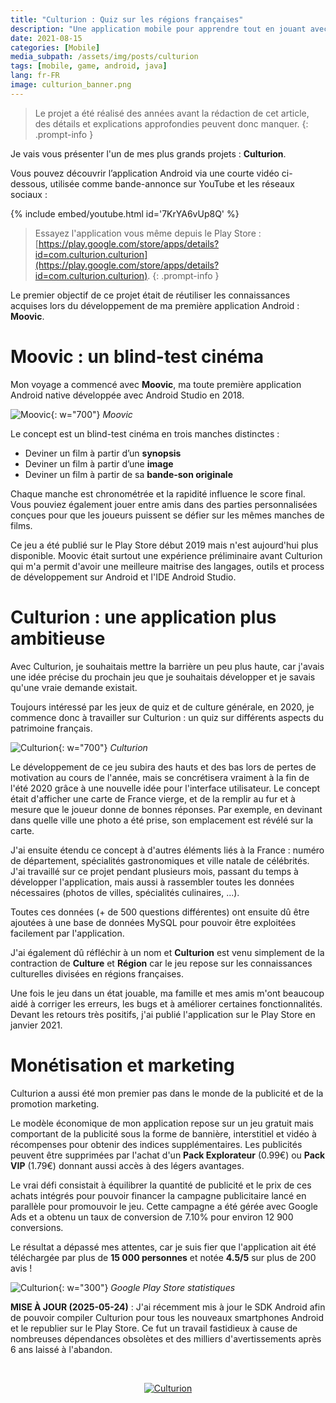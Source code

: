 ```yaml
---
title: "Culturion : Quiz sur les régions françaises"
description: "Une application mobile pour apprendre tout en jouant avec la culture française."
date: 2021-08-15
categories: [Mobile]
media_subpath: /assets/img/posts/culturion
tags: [mobile, game, android, java]
lang: fr-FR
image: culturion_banner.png
---
```


> Le projet a été réalisé des années avant la rédaction de cet article, des détails et explications approfondies peuvent donc manquer.
{: .prompt-info }

Je vais vous présenter l'un de mes plus grands projets : **Culturion**. 

Vous pouvez découvrir l’application Android via une courte vidéo ci-dessous, utilisée comme bande-annonce sur YouTube et les réseaux sociaux :

{% include embed/youtube.html id='7KrYA6vUp8Q' %}

> Essayez l'application vous même depuis le Play Store : [https://play.google.com/store/apps/details?id=com.culturion.culturion](https://play.google.com/store/apps/details?id=com.culturion.culturion).
{: .prompt-info }

Le premier objectif de ce projet était de réutiliser les connaissances acquises lors du développement de ma première application Android : **Moovic**. 

# Moovic : un blind-test cinéma

Mon voyage a commencé avec **Moovic**, ma toute première application Android native développée avec Android Studio en 2018.

![Moovic](moovic.png){: w="700"}
_Moovic_


Le concept est un blind-test cinéma en trois manches distinctes :
  - Deviner un film à partir d’un **synopsis** 
  - Deviner un film à partir d’une **image**  
  - Deviner un film à partir de sa **bande-son originale**   

Chaque manche est chronométrée et la rapidité influence le score final. Vous pouviez également jouer entre amis dans des parties personnalisées conçues pour que les joueurs puissent se défier sur les mêmes manches de films.

Ce jeu a été publié sur le Play Store début 2019 mais n'est aujourd'hui plus disponible. Moovic était surtout une expérience préliminaire avant Culturion qui m'a permit d'avoir une meilleure maitrise des langages, outils et process de développement sur Android et l'IDE Android Studio. 

# Culturion : une application plus ambitieuse

Avec Culturion, je souhaitais mettre la barrière un peu plus haute, car j'avais une idée précise du prochain jeu que je souhaitais développer et je savais qu'une vraie demande existait.

Toujours intéressé par les jeux de quiz et de culture générale, en 2020, je commence donc à travailler sur Culturion : un quiz sur différents aspects du patrimoine français.

![Culturion](culturion.jpg){: w="700"}
_Culturion_

Le développement de ce jeu subira des hauts et des bas lors de pertes de motivation au cours de l'année, mais se concrétisera vraiment à la fin de l'été 2020 grâce à une nouvelle idée pour l'interface utilisateur. Le concept était d'afficher une carte de France vierge, et de la remplir au fur et à mesure que le joueur donne de bonnes réponses. Par exemple, en devinant dans quelle ville une photo a été prise, son emplacement est révélé sur la carte.

J'ai ensuite étendu ce concept à d'autres éléments liés à la France : numéro de département, spécialités gastronomiques et ville natale de célébrités. J'ai travaillé sur ce projet pendant plusieurs mois, passant du temps à développer l'application, mais aussi à rassembler toutes les données nécessaires (photos de villes, spécialités culinaires, ...).

Toutes ces données (+ de 500 questions différentes) ont ensuite dû être ajoutées à une base de données MySQL pour pouvoir être exploitées facilement par l'application.

J'ai également dû réfléchir à un nom et **Culturion** est venu simplement de la contraction de **Culture** et **Région** car le jeu repose sur les connaissances culturelles divisées  en régions françaises.

Une fois le jeu dans un état jouable, ma famille et mes amis m'ont beaucoup aidé à corriger les erreurs, les bugs et à améliorer certaines fonctionnalités. Devant les retours très positifs, j'ai publié l'application sur le Play Store en janvier 2021.

# Monétisation et marketing

Culturion a aussi été mon premier pas dans le monde de la publicité et de la promotion marketing.

Le modèle économique de mon application repose sur un jeu gratuit mais comportant de la publicité sous la forme de bannière, interstitiel et vidéo à récompenses pour obtenir des indices supplémentaires. Les publicités peuvent être supprimées par l'achat d'un **Pack Explorateur** (0.99€) ou **Pack VIP** (1.79€) donnant aussi accès à des légers avantages. 

Le vrai défi consistait à équilibrer la quantité de publicité et le prix de ces achats intégrés pour pouvoir financer la campagne publicitaire lancé en parallèle pour promouvoir le jeu. Cette campagne a été gérée avec Google Ads et a obtenu un taux de conversion de 7.10% pour environ 12 900 conversions.

Le résultat a dépassé mes attentes, car je suis fier que l'application ait été téléchargée par plus de **15 000 personnes** et notée **4.5/5** sur plus de 200 avis ! 

![Culturion](culturion_stats.png){: w="300"}
_Google Play Store statistiques_

**MISE À JOUR (2025-05-24)** : J'ai récemment mis à jour le SDK Android afin de pouvoir compiler Culturion pour tous les nouveaux smartphones Android et le republier sur le Play Store. Ce fut un travail fastidieux à cause de nombreuses dépendances obsolètes et des milliers d'avertissements après 6 ans laissé à l'abandon.

<br>
<p align="center">
  <a href="https://play.google.com/store/apps/details?id=com.culturion.culturion"><img src="playstore.png" alt="Culturion"/></a>
</p>